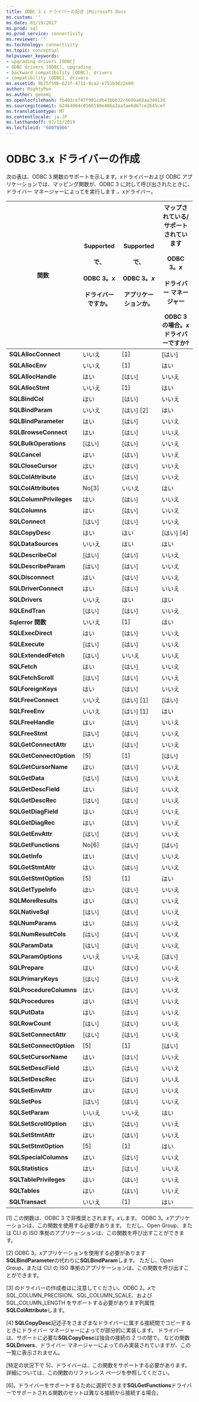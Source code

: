 ```yaml
---
title: ODBC 3.x ドライバーの記述 |Microsoft Docs
ms.custom: ''
ms.date: 01/19/2017
ms.prod: sql
ms.prod_service: connectivity
ms.reviewer: ''
ms.technology: connectivity
ms.topic: conceptual
helpviewer_keywords:
- upgrading drivers [ODBC]
- ODBC drivers [ODBC], upgrading
- backward compatibility [ODBC], drivers
- compatibility [ODBC], drivers
ms.assetid: 9b75f59b-623f-4711-9ca2-e751b3622e00
author: MightyPen
ms.author: genemi
ms.openlocfilehash: fb403cef47f901cdb43bbb32c669ba68aa34913d
ms.sourcegitcommit: b2464064c0566590e486a3aafae6d67ce2645cef
ms.translationtype: MT
ms.contentlocale: ja-JP
ms.lasthandoff: 07/15/2019
ms.locfileid: "68078906"
---
```

# <a name="writing-odbc-3x-drivers"></a>ODBC 3.x ドライバーの作成
次の表は、ODBC 3 関数のサポートを示します。*x*ドライバーおよび ODBC アプリケーションでは、マッピング関数が、ODBC 3 に対して呼び出されたときに、ドライバー マネージャーによってを実行します *。x*ドライバー。  
  
|関数|Supported<br /><br /> で、<br /><br /> ODBC 3。*x*<br /><br /> ドライバーですか。|Supported<br /><br /> で、<br /><br /> ODBC 3。*x*<br /><br /> アプリケーションか。|マップされている/サポートされています<br /><br /> ODBC 3。*x*<br /><br /> ドライバー マネージャー<br /><br /> ODBC 3 の場合。*x*ドライバーですか?|  
|--------------|----------------------------------------------------|---------------------------------------------------------|---------------------------------------------------------------------------------------------|  
|**SQLAllocConnect**|いいえ|[1]|[はい]|  
|**SQLAllocEnv**|いいえ|[1]|はい|  
|**SQLAllocHandle**|はい|[はい]|いいえ|  
|**SQLAllocStmt**|いいえ|[1]|はい|  
|**SQLBindCol**|はい|[はい]|いいえ|  
|**SQLBindParam**|いいえ|[はい] [2]|はい|  
|**SQLBindParameter**|はい|[はい]|いいえ|  
|**SQLBrowseConnect**|はい|[はい]|いいえ|  
|**SQLBulkOperations**|[はい]|[はい]|いいえ|  
|**SQLCancel**|はい|[はい]|いいえ|  
|**SQLCloseCursor**|はい|[はい]|いいえ|  
|**SQLColAttribute**|はい|[はい]|いいえ|  
|**SQLColAttributes**|No[3]|いいえ|はい|  
|**SQLColumnPrivileges**|はい|[はい]|いいえ|  
|**SQLColumns**|はい|[はい]|いいえ|  
|**SQLConnect**|[はい]|[はい]|いいえ|  
|**SQLCopyDesc**|はい|はい|[はい] [4]|  
|**SQLDataSources**|いいえ|はい|はい|  
|**SQLDescribeCol**|[はい]|[はい]|いいえ|  
|**SQLDescribeParam**|[はい]|[はい]|いいえ|  
|**SQLDisconnect**|はい|[はい]|いいえ|  
|**SQLDriverConnect**|はい|[はい]|いいえ|  
|**SQLDrivers**|いいえ|はい|はい|  
|**SQLEndTran**|[はい]|[はい]|いいえ|  
|**Sqlerror 関数**|いいえ|[1]|はい|  
|**SQLExecDirect**|はい|[はい]|いいえ|  
|**SQLExecute**|[はい]|[はい]|いいえ|  
|**SQLExtendedFetch**|[はい]|いいえ|いいえ|  
|**SQLFetch**|はい|[はい]|いいえ|  
|**SQLFetchScroll**|[はい]|[はい]|いいえ|  
|**SQLForeignKeys**|はい|[はい]|いいえ|  
|**SQLFreeConnect**|いいえ|[はい] [1]|[はい]|  
|**SQLFreeEnv**|いいえ|[はい] [1]|はい|  
|**SQLFreeHandle**|はい|[はい]|いいえ|  
|**SQLFreeStmt**|[はい]|[はい]|いいえ|  
|**SQLGetConnectAttr**|はい|[はい]|いいえ|  
|**SQLGetConnectOption**|[5]|[1]|[はい]|  
|**SQLGetCursorName**|はい|[はい]|いいえ|  
|**SQLGetData**|[はい]|[はい]|いいえ|  
|**SQLGetDescField**|はい|[はい]|いいえ|  
|**SQLGetDescRec**|[はい]|[はい]|いいえ|  
|**SQLGetDiagField**|はい|[はい]|いいえ|  
|**SQLGetDiagRec**|はい|[はい]|いいえ|  
|**SQLGetEnvAttr**|[はい]|[はい]|いいえ|  
|**SQLGetFunctions**|No[6]|[はい]|[はい]|  
|**SQLGetInfo**|はい|[はい]|いいえ|  
|**SQLGetStmtAttr**|はい|[はい]|いいえ|  
|**SQLGetStmtOption**|[5]|[1]|はい|  
|**SQLGetTypeInfo**|はい|[はい]|いいえ|  
|**SQLMoreResults**|はい|[はい]|いいえ|  
|**SQLNativeSql**|[はい]|[はい]|いいえ|  
|**SQLNumParams**|はい|[はい]|いいえ|  
|**SQLNumResultCols**|[はい]|[はい]|いいえ|  
|**SQLParamData**|[はい]|[はい]|いいえ|  
|**SQLParamOptions**|いいえ|いいえ|[はい]|  
|**SQLPrepare**|はい|[はい]|いいえ|  
|**SQLPrimaryKeys**|[はい]|[はい]|いいえ|  
|**SQLProcedureColumns**|はい|[はい]|いいえ|  
|**SQLProcedures**|はい|[はい]|いいえ|  
|**SQLPutData**|はい|[はい]|いいえ|  
|**SQLRowCount**|[はい]|[はい]|いいえ|  
|**SQLSetConnectAttr**|[はい]|[はい]|いいえ|  
|**SQLSetConnectOption**|[5]|[1]|[はい]|  
|**SQLSetCursorName**|はい|[はい]|いいえ|  
|**SQLSetDescField**|はい|[はい]|いいえ|  
|**SQLSetDescRec**|はい|[はい]|いいえ|  
|**SQLSetEnvAttr**|はい|[はい]|いいえ|  
|**SQLSetPos**|[はい]|[はい]|いいえ|  
|**SQLSetParam**|いいえ|いいえ|はい|  
|**SQLSetScrollOption**|はい|[はい]|いいえ|  
|**SQLSetStmtAttr**|はい|[はい]|いいえ|  
|**SQLSetStmtOption**|[5]|[1]|はい|  
|**SQLSpecialColumns**|はい|[はい]|いいえ|  
|**SQLStatistics**|はい|[はい]|いいえ|  
|**SQLTablePrivileges**|はい|[はい]|いいえ|  
|**SQLTables**|はい|[はい]|いいえ|  
|**SQLTransact**|いいえ|[1]|はい|  
  
 [1] この関数は、ODBC 3 で非推奨とされます。*x*します。 ODBC 3。*x*アプリケーションは、この関数を使用する必要があります。 ただし、Open Group、または CLI の ISO 準拠のアプリケーションは、この関数を呼び出すことができます。  
  
 [2] ODBC 3。*x*アプリケーションを使用する必要があります**SQLBindParameter**の代わりに**SQLBindParam**します。 ただし、Open Group、または CLI の ISO 準拠のアプリケーションは、この関数を呼び出すことができます。  
  
 [3] のドライバーの作成者はに注意してください、ODBC 2。*x*で SQL_COLUMN_PRECISION、SQL_COLUMN_SCALE、および SQL_COLUMN_LENGTH をサポートする必要があります列属性**SQLColAttribute**します。  
  
 [4] **SQLCopyDesc**記述子をさまざまなドライバーに属する接続間でコピーするときにドライバー マネージャーによってが部分的に実装します。 ドライバーは、サポートに必要な**SQLCopyDesc**は独自の接続の 2 つの間で。 などの関数**SQLDrivers**、ドライバー マネージャーによってのみ実装されていますが、この一覧に表示されません。  
  
 [特定の状況下で 5]、ドライバーは、この関数をサポートする必要があります。 詳細については、この関数のリファレンス ページを参照してください。  
  
 [6]、ドライバーをサポートするために選択できます**SQLGetFunctions**ドライバーでサポートされる関数のセットは異なる接続から接続する場合。
